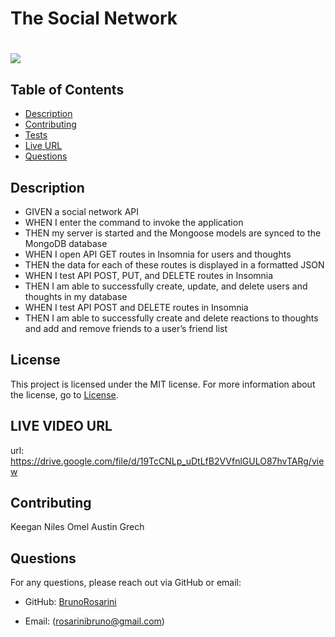 # The Social Network

# ![](https://img.shields.io/badge/license-MIT-brightgreen)

## Table of Contents

- [Description](#description)
- [Contributing](#contributing)
- [Tests](#tests)
- [Live URL](#live-url)
- [Questions](#questions)

## Description

- GIVEN a social network API
- WHEN I enter the command to invoke the application
- THEN my server is started and the Mongoose models are synced to the MongoDB database
- WHEN I open API GET routes in Insomnia for users and thoughts
- THEN the data for each of these routes is displayed in a formatted JSON
- WHEN I test API POST, PUT, and DELETE routes in Insomnia
- THEN I am able to successfully create, update, and delete users and thoughts in my database
- WHEN I test API POST and DELETE routes in Insomnia
- THEN I am able to successfully create and delete reactions to thoughts and add and remove friends to a user’s friend list

## License

This project is licensed under the MIT license. For more information about the license, go to [License](https://choosealicense.com/licenses/mit/).

## LIVE VIDEO URL

url: https://drive.google.com/file/d/19TcCNLp_uDtLfB2VVfnlGULO87hvTARg/view

## Contributing

Keegan Niles Omel
Austin Grech


## Questions

For any questions, please reach out via GitHub or email:

- GitHub: [BrunoRosarini](https://github.com/RdySetShine)

- Email: (rosarinibruno@gmail.com)